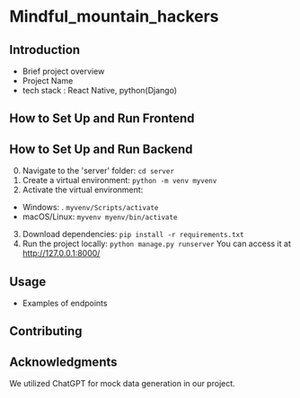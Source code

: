 # Mindful_mountain_hackers

## Introduction
- Brief project overview
- Project Name
- tech stack : React Native, python(Django)

## How to Set Up and Run Frontend

## How to Set Up and Run Backend

0. Navigate to the 'server' folder: `cd server`
1. Create a virtual environment: `python -m venv myvenv`
2. Activate the virtual environment:
  - Windows: . `myvenv/Scripts/activate`
  - macOS/Linux: `myvenv myenv/bin/activate`
3. Download dependencies: `pip install -r requirements.txt`
4. Run the project locally: `python manage.py runserver` You can access it at http://127.0.0.1:8000/

## Usage
- Examples of endpoints

## Contributing

## Acknowledgments
We utilized ChatGPT for mock data generation in our project.
